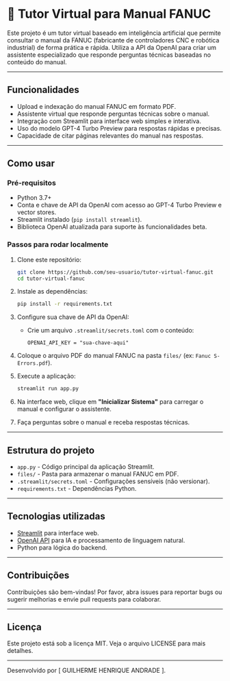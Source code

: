 # 📖 Tutor Virtual para Manual FANUC

Este projeto é um tutor virtual baseado em inteligência artificial que permite consultar o manual da FANUC (fabricante de controladores CNC e robótica industrial) de forma prática e rápida. Utiliza a API da OpenAI para criar um assistente especializado que responde perguntas técnicas baseadas no conteúdo do manual.

---

## Funcionalidades

- Upload e indexação do manual FANUC em formato PDF.
- Assistente virtual que responde perguntas técnicas sobre o manual.
- Integração com Streamlit para interface web simples e interativa.
- Uso do modelo GPT-4 Turbo Preview para respostas rápidas e precisas.
- Capacidade de citar páginas relevantes do manual nas respostas.

---

## Como usar

### Pré-requisitos

- Python 3.7+
- Conta e chave de API da OpenAI com acesso ao GPT-4 Turbo Preview e vector stores.
- Streamlit instalado (`pip install streamlit`).
- Biblioteca OpenAI atualizada para suporte às funcionalidades beta.

### Passos para rodar localmente

1. Clone este repositório:
   ```bash
   git clone https://github.com/seu-usuario/tutor-virtual-fanuc.git
   cd tutor-virtual-fanuc
   ```

2. Instale as dependências:
   ```bash
   pip install -r requirements.txt
   ```

3. Configure sua chave de API da OpenAI:
   - Crie um arquivo `.streamlit/secrets.toml` com o conteúdo:
     ```
     OPENAI_API_KEY = "sua-chave-aqui"
     ```

4. Coloque o arquivo PDF do manual FANUC na pasta `files/` (ex: `Fanuc S-Errors.pdf`).

5. Execute a aplicação:
   ```bash
   streamlit run app.py
   ```

6. Na interface web, clique em **"Inicializar Sistema"** para carregar o manual e configurar o assistente.

7. Faça perguntas sobre o manual e receba respostas técnicas.

---

## Estrutura do projeto

- `app.py` - Código principal da aplicação Streamlit.
- `files/` - Pasta para armazenar o manual FANUC em PDF.
- `.streamlit/secrets.toml` - Configurações sensíveis (não versionar).
- `requirements.txt` - Dependências Python.

---

## Tecnologias utilizadas

- [Streamlit](https://streamlit.io/) para interface web.
- [OpenAI API](https://platform.openai.com/docs/) para IA e processamento de linguagem natural.
- Python para lógica do backend.

---

## Contribuições

Contribuições são bem-vindas! Por favor, abra issues para reportar bugs ou sugerir melhorias e envie pull requests para colaborar.

---

## Licença

Este projeto está sob a licença MIT. Veja o arquivo LICENSE para mais detalhes.

---

Desenvolvido por [
    GUILHERME HENRIQUE ANDRADE
].

